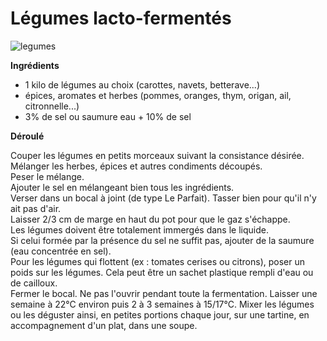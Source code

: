 # Légumes lacto-fermentés

![legumes](https://github.com/bndct-lmbrt/mes-recettes/blob/master/medias/legumes-lactofermentes.jpg)

**Ingrédients**  
  
* 1 kilo de légumes au choix (carottes, navets, betterave...)
* épices, aromates et herbes  (pommes, oranges, thym, origan, ail, citronnelle...)
* 3% de sel ou saumure eau + 10% de sel 

**Déroulé**

Couper les légumes en petits morceaux suivant la consistance désirée.  
Mélanger les herbes, épices et autres condiments découpés.  
Peser le mélange.  
Ajouter le sel en mélangeant bien tous les ingrédients.  
Verser dans un bocal à joint (de type Le Parfait). 
Tasser bien pour qu'il n'y ait pas d'air.  
Laisser 2/3 cm de marge en haut du pot pour que le gaz s'échappe.  
Les légumes doivent être totalement immergés dans le liquide.  
Si celui formée par la présence du sel ne suffit pas, ajouter de la saumure (eau concentrée en sel).  
Pour les légumes qui flottent (ex : tomates cerises ou citrons), poser un poids sur les légumes. Cela peut être un sachet plastique rempli d'eau ou de cailloux.  
Fermer le bocal. Ne pas l'ouvrir pendant toute la fermentation.
Laisser une semaine à 22°C environ puis 2 à 3 semaines à 15/17°C.
Mixer les légumes ou les déguster ainsi, en petites portions chaque jour, sur une tartine, en accompagnement d'un plat, dans une soupe.


